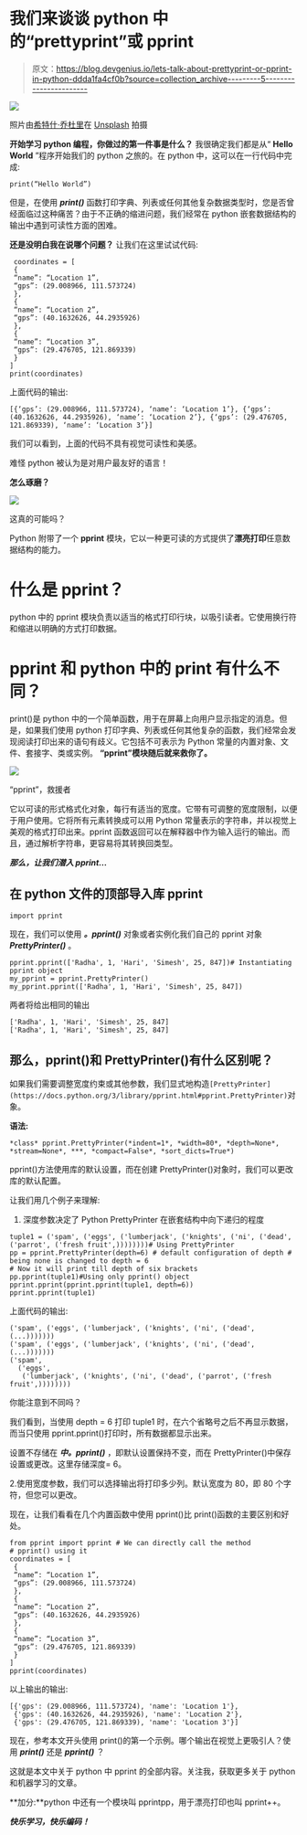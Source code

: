 # 我们来谈谈 python 中的“prettyprint”或 pprint

> 原文：<https://blog.devgenius.io/lets-talk-about-prettyprint-or-pprint-in-python-ddda1fa4cf0b?source=collection_archive---------5----------------------->

![](img/0956b97d7a1eca693a4efc07d553e00e.png)

照片由[希特什·乔杜里](https://unsplash.com/@hiteshchoudhary?utm_source=medium&utm_medium=referral)在 [Unsplash](https://unsplash.com?utm_source=medium&utm_medium=referral) 拍摄

**开始学习 python 编程，你做过的第一件事是什么？**
我很确定我们都是从“ **Hello World** ”程序开始我们的 python 之旅的。在 python 中，这可以在一行代码中完成:

`print(“Hello World”)`

但是，在使用 ***print()*** 函数打印字典、列表或任何其他复杂数据类型时，您是否曾经面临过这种痛苦？由于不正确的缩进问题，我们经常在 python 嵌套数据结构的输出中遇到可读性方面的困难。

**还是没明白我在说哪个问题？**
让我们在这里试试代码:

```
 coordinates = [
 {
 “name”: “Location 1”,
 “gps”: (29.008966, 111.573724)
 },
 {
 “name”: “Location 2”,
 “gps”: (40.1632626, 44.2935926)
 },
 {
 “name”: “Location 3”,
 “gps”: (29.476705, 121.869339)
 }
]
print(coordinates)
```

上面代码的输出:

```
[{‘gps’: (29.008966, 111.573724), ‘name’: ‘Location 1’}, {‘gps’: (40.1632626, 44.2935926), ‘name’: ‘Location 2’}, {‘gps’: (29.476705, 121.869339), ‘name’: ‘Location 3’}]
```

我们可以看到，上面的代码不具有视觉可读性和美感。

难怪 python 被认为是对用户最友好的语言！

**怎么琢磨？**

![](img/100b4dedd727f0344ea0a4db134e31e8.png)

这真的可能吗？

Python 附带了一个 **pprint** 模块，它以一种更可读的方式提供了**漂亮打印**任意数据结构的能力。

# 什么是 pprint？

python 中的 pprint 模块负责以适当的格式打印行块，以吸引读者。它使用换行符和缩进以明确的方式打印数据。

# pprint 和 python 中的 print 有什么不同？

print()是 python 中的一个简单函数，用于在屏幕上向用户显示指定的消息。但是，如果我们使用 python 打印字典、列表或任何其他复杂的函数，我们经常会发现阅读打印出来的语句有歧义。它包括不可表示为 Python 常量的内置对象、文件、套接字、类或实例。
**“pprint”模块随后就来救你了。**

![](img/e0fc613d01810d91b0d2151e34db14b5.png)

“pprint”，救援者

它以可读的形式格式化对象，每行有适当的宽度。它带有可调整的宽度限制，以便于用户使用。它将所有元素转换成可以用 Python 常量表示的字符串，并以视觉上美观的格式打印出来。pprint 函数返回可以在解释器中作为输入运行的输出。而且，通过解析字符串，更容易将其转换回类型。

***那么，让我们潜入 pprint…***

## 在 python 文件的顶部导入库 pprint

```
import pprint
```

现在，我们可以使用 ***。pprint()*** 对象或者实例化我们自己的 pprint 对象 ***PrettyPrinter()*** 。

```
pprint.pprint(['Radha', 1, 'Hari', 'Simesh', 25, 847])# Instantiating pprint object
my_pprint = pprint.PrettyPrinter()
my_pprint.pprint(['Radha', 1, 'Hari', 'Simesh', 25, 847])
```

两者将给出相同的输出

```
['Radha', 1, 'Hari', 'Simesh', 25, 847] 
['Radha', 1, 'Hari', 'Simesh', 25, 847]
```

## 那么，pprint()和 PrettyPrinter()有什么区别呢？

如果我们需要调整宽度约束或其他参数，我们显式地构造`[PrettyPrinter](https://docs.python.org/3/library/pprint.html#pprint.PrettyPrinter)`对象。

**语法:**

```
*class* pprint.PrettyPrinter(*indent=1*, *width=80*, *depth=None*, *stream=None*, ***, *compact=False*, *sort_dicts=True*)
```

pprint()方法使用库的默认设置，而在创建 PrettyPrinter()对象时，我们可以更改库的默认配置。

让我们用几个例子来理解:

1.  深度参数决定了 Python PrettyPrinter 在嵌套结构中向下递归的程度

```
tuple1 = ('spam', ('eggs', ('lumberjack', ('knights', ('ni', ('dead',('parrot', ('fresh fruit',))))))))# Using PrettyPrinter
pp = pprint.PrettyPrinter(depth=6) # default configuration of depth # being none is changed to depth = 6
# Now it will print till depth of six brackets
pp.pprint(tuple1)#Using only pprint() object
pprint.pprint(pprint.pprint(tuple1, depth=6))
pprint.pprint(tuple1)
```

上面代码的输出:

```
('spam', ('eggs', ('lumberjack', ('knights', ('ni', ('dead', (...))))))) 
('spam', ('eggs', ('lumberjack', ('knights', ('ni', ('dead', (...)))))))
('spam',
  ('eggs',
   ('lumberjack', ('knights', ('ni', ('dead', ('parrot', ('fresh fruit',))))))))
```

你能注意到不同吗？

我们看到，当使用 depth = 6 打印 tuple1 时，在六个省略号之后不再显示数据，而当只使用 pprint.pprint()打印时，所有数据都显示出来。

设置不存储在 ***中。pprint()*** ，即默认设置保持不变，而在 PrettyPrinter()中保存设置或更改。这里存储深度= 6。

2.使用宽度参数，我们可以选择输出将打印多少列。默认宽度为 80，即 80 个字符，但您可以更改。

现在，让我们看看在几个内置函数中使用 pprint()比 print()函数的主要区别和好处。

```
from pprint import pprint # We can directly call the method 
# pprint() using it
coordinates = [
 {
 “name”: “Location 1”,
 “gps”: (29.008966, 111.573724)
 },
 {
 “name”: “Location 2”,
 “gps”: (40.1632626, 44.2935926)
 },
 {
 “name”: “Location 3”,
 “gps”: (29.476705, 121.869339)
 }
]
pprint(coordinates)
```

以上输出的输出:

```
[{'gps': (29.008966, 111.573724), 'name': 'Location 1'},
 {'gps': (40.1632626, 44.2935926), 'name': 'Location 2'},
 {'gps': (29.476705, 121.869339), 'name': 'Location 3'}]
```

现在，参考本文开头使用 print()的第一个示例。哪个输出在视觉上更吸引人？使用 ***print()*** 还是 ***pprint()*** ？

这就是本文中关于 python 中 pprint 的全部内容。关注我，获取更多关于 python 和机器学习的文章。

**加分:**python 中还有一个模块叫 pprintpp，用于漂亮打印也叫 pprint++。

***快乐学习，快乐编码！***